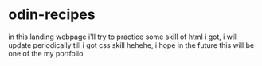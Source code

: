 # odin-recipes
in this landing webpage i'll try to practice some skill of html i got, i will update periodically till i got css skill hehehe, i hope in the future this will be one of the my portfolio 
